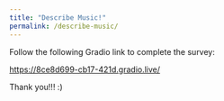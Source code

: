 ```yaml
---
title: "Describe Music!"
permalink: /describe-music/
---
```


Follow the following Gradio link to complete the survey:

<a href="[  https://8ce8d699-cb17-421d.gradio.live"> https://8ce8d699-cb17-421d.gradio.live/</a>

Thank you!!! :)
